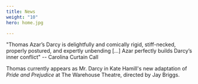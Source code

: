```yaml
---
title: News
weight: "10"
hero: home.jpg

---
```

"Thomas Azar’s Darcy is delightfully and comically rigid, stiff-necked, properly postured, and expertly unbending \[...\] Azar  perfectly builds Darcy’s inner conflict" -- Carolina Curtain Call

Thomas currently appears as Mr. Darcy in Kate Hamill's new adaptation of _Pride and Prejudice_ at The Warehouse Theatre, directed by Jay Briggs.
